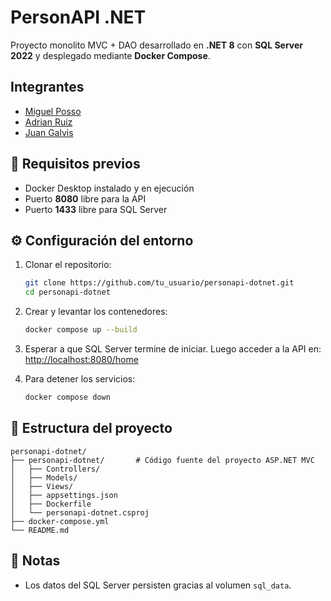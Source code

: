 ﻿# PersonAPI .NET

Proyecto monolito MVC + DAO desarrollado en **.NET 8** con **SQL Server 2022** y desplegado mediante **Docker Compose**.

## Integrantes
- [Miguel Posso](https://github.com/MiguelMarquezPosso)
- [Adrian Ruiz](https://github.com/adrianrrruiz)
- [Juan Galvis](https://github.com/felo312)

## 🚀 Requisitos previos
- Docker Desktop instalado y en ejecución
- Puerto **8080** libre para la API
- Puerto **1433** libre para SQL Server

## ⚙️ Configuración del entorno

1. Clonar el repositorio:
   ```bash
   git clone https://github.com/tu_usuario/personapi-dotnet.git
   cd personapi-dotnet
   ```

2. Crear y levantar los contenedores:
   ```bash
   docker compose up --build
   ```

3. Esperar a que SQL Server termine de iniciar. Luego acceder a la API en:
   [http://localhost:8080/home](http://localhost:8080/home)

4. Para detener los servicios:
   ```bash
   docker compose down
   ```

## 🧩 Estructura del proyecto
```
personapi-dotnet/
├── personapi-dotnet/       # Código fuente del proyecto ASP.NET MVC
│   ├── Controllers/
│   ├── Models/
│   ├── Views/
│   ├── appsettings.json
│   ├── Dockerfile
│   └── personapi-dotnet.csproj
├── docker-compose.yml
└── README.md
```

## 🧾 Notas
- Los datos del SQL Server persisten gracias al volumen `sql_data`.

